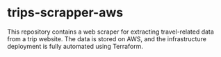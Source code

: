 # trips-scrapper-aws
This repository contains a web scraper for extracting travel-related data from a trip website. The data is stored on AWS, and the infrastructure deployment is fully automated using Terraform.
